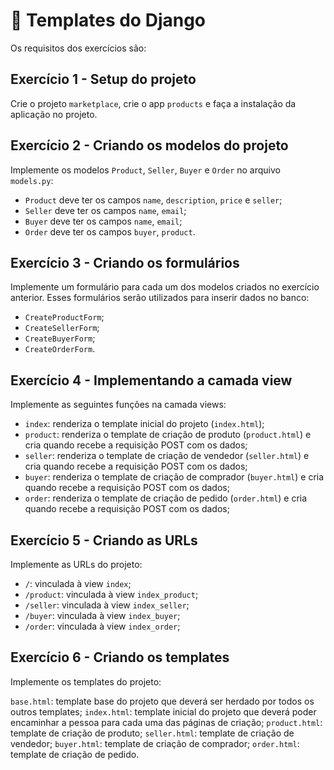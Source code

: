 # :pencil: Templates do Django



Os requisitos dos exercícios são:

## Exercício 1 - Setup do projeto

Crie o projeto `marketplace`, crie o app `products` e faça a instalação da aplicação no projeto.

## Exercício 2 - Criando os modelos do projeto

Implemente os modelos `Product`, `Seller`, `Buyer` e `Order` no arquivo `models.py`:

- `Product` deve ter os campos `name`, `description`, `price` e `seller`;
- `Seller` deve ter os campos `name`, `email`;
- `Buyer` deve ter os campos `name`, `email`;
- `Order` deve ter os campos `buyer`, `product`.

## Exercício 3 - Criando os formulários

Implemente um formulário para cada um dos modelos criados no exercício anterior. Esses formulários serão utilizados para inserir dados no banco:

- `CreateProductForm`;
- `CreateSellerForm`;
- `CreateBuyerForm`;
- `CreateOrderForm`.

## Exercício 4 - Implementando a camada view

Implemente as seguintes funções na camada views:

- `index`: renderiza o template inicial do projeto (`index.html`);
- `product`: renderiza o template de criação de produto (`product.html`) e cria quando recebe a requisição POST com os dados;
- `seller`: renderiza o template de criação de vendedor (`seller.html`) e cria quando recebe a requisição POST com os dados;
- `buyer`: renderiza o template de criação de comprador (`buyer.html`) e cria quando recebe a requisição POST com os dados;
- `order`: renderiza o template de criação de pedido (`order.html`) e cria quando recebe a requisição POST com os dados;

## Exercício 5 - Criando as URLs

Implemente as URLs do projeto:

- `/`: vinculada à view `index`;
- `/product`: vinculada à view `index_product`;
- `/seller`: vinculada à view `index_seller`;
- `/buyer`: vinculada à view `index_buyer`;
- `/order`: vinculada à view `index_order`;

## Exercício 6 - Criando os templates

Implemente os templates do projeto:

`base.html`: template base do projeto que deverá ser herdado por todos os outros templates;
`index.html`: template inicial do projeto que deverá poder encaminhar a pessoa para cada uma das páginas de criação;
`product.html`: template de criação de produto;
`seller.html`: template de criação de vendedor;
`buyer.html`: template de criação de comprador;
`order.html`: template de criação de pedido.
